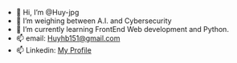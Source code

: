- 👋 Hi, I’m @Huy-jpg
- 👀 I’m weighing between A.I. and Cybersecurity
- 🌱 I’m currently learning FrontEnd Web development and Python.
- 📫 email: Huyhb151@gmail.com
- 📫 Linkedin: [My Profile](https://www.linkedin.com/in/hoang-bui-aa21b01ab/)
